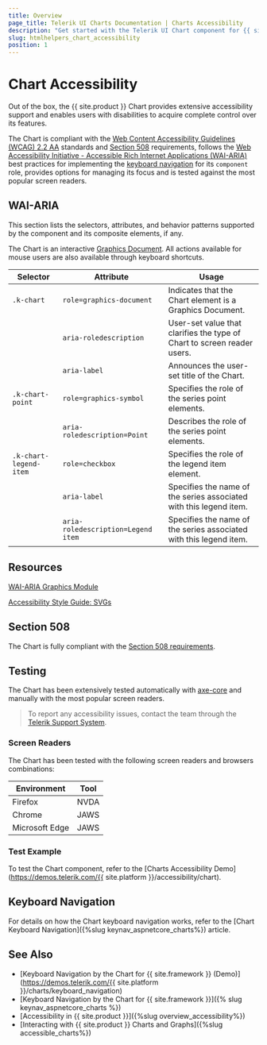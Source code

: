 ```yaml
---
title: Overview
page_title: Telerik UI Charts Documentation | Charts Accessibility
description: "Get started with the Telerik UI Chart component for {{ site.framework }} and learn about its accessibility support for WAI-ARIA, Section 508, and WCAG 2.2."
slug: htmlhelpers_chart_accessibility
position: 1
---
```


# Chart Accessibility

Out of the box, the {{ site.product }} Chart provides extensive accessibility support and enables users with disabilities to acquire complete control over its features.

The Chart is compliant with the [Web Content Accessibility Guidelines (WCAG) 2.2 AA](https://www.w3.org/TR/WCAG22/) standards and [Section 508](https://www.section508.gov/) requirements, follows the [Web Accessibility Initiative - Accessible Rich Internet Applications (WAI-ARIA)](https://www.w3.org/WAI/ARIA/apg/) best practices for implementing the [keyboard navigation](#keyboard-navigation) for its `component` role, provides options for managing its focus and is tested against the most popular screen readers.

## WAI-ARIA

This section lists the selectors, attributes, and behavior patterns supported by the component and its composite elements, if any.

The Chart is an interactive [Graphics Document](https://www.w3.org/TR/graphics-aria-1.0/#graphics-document). All actions available for mouse users are also available through keyboard shortcuts.

| Selector | Attribute | Usage |
| -------- | --------- | ----- |
| `.k-chart` | `role=graphics-document` | Indicates that the Chart element is a Graphics Document. |
|  | `aria-roledescription` | User-set value that clarifies the type of Chart to screen reader users. |
|  | `aria-label` | Announces the user-set title of the Chart. |
| `.k-chart-point` | `role=graphics-symbol` | Specifies the role of the series point elements. |
|  | `aria-roledescription=Point` | Describes the role of the series point elements. |
| `.k-chart-legend-item` | `role=checkbox` | Specifies the role of the legend item element. |
|  | `aria-label` | Specifies the name of the series associated with this legend item. |
|  | `aria-roledescription=Legend item` | Specifies the name of the series associated with this legend item. |

## Resources

[WAI-ARIA Graphics Module](https://www.w3.org/TR/graphics-aria-1.0/)

[Accessibility Style Guide: SVGs](https://a11y-style-guide.com/style-guide/section-media.html#kssref-media-svgs)

## Section 508

The Chart is fully compliant with the [Section 508 requirements](https://www.section508.gov/).

## Testing

The Chart has been extensively tested automatically with [axe-core](https://github.com/dequelabs/axe-core) and manually with the most popular screen readers.

> To report any accessibility issues, contact the team through the [Telerik Support System](https://www.telerik.com/account/support-center).

### Screen Readers

The Chart has been tested with the following screen readers and browsers combinations:

| Environment | Tool |
| ----------- | ---- |
| Firefox | NVDA |
| Chrome | JAWS |
| Microsoft Edge | JAWS |

### Test Example

To test the Chart component, refer to the [Charts Accessibility Demo](https://demos.telerik.com/{{ site.platform }}/accessibility/chart).

## Keyboard Navigation

For details on how the Chart keyboard navigation works, refer to the [Chart Keyboard Navigation]({%slug keynav_aspnetcore_charts%}) article.

## See Also

* [Keyboard Navigation by the Chart for {{ site.framework }} (Demo)](https://demos.telerik.com/{{ site.platform }}/charts/keyboard_navigation)
* [Keyboard Navigation by the Chart for {{ site.framework }}]({% slug keynav_aspnetcore_charts %})
* [Accessibility in {{ site.product }}]({%slug overview_accessibility%})
* [Interacting with {{ site.product }} Charts and Graphs]({%slug accessible_charts%})

